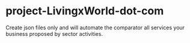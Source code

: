 # project-LivingxWorld-dot-com
Create json files only and will automate the comparator all services your business proposed by sector activities.

